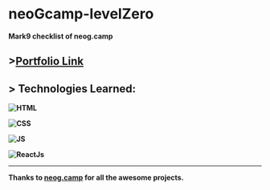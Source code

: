 # <strong>neoGcamp-levelZero<strong>
Mark9 checklist of neog.camp

## >[Portfolio Link](https://esarvesh11-levelzero-neogcamp.netlify.app/)

## <strong>> Technologies Learned:
![HTML](https://img.shields.io/badge/HTML5-E34F26?style=for-the-badge&logo=html5&logoColor=white)

![CSS](https://img.shields.io/badge/CSS3-1572B6?style=for-the-badge&logo=css3&logoColor=white)

![JS](https://img.shields.io/badge/JavaScript-F7DF1E?style=for-the-badge&logo=javascript&logoColor=black)

![ReactJs](https://img.shields.io/badge/-ReactJs-61DAFB?logo=react&logoColor=white&style=for-the-badge)

---

**Thanks to [neog.camp](https://neog.camp/) for all the awesome projects.**